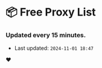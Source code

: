 # :package: Free Proxy List
### Updated every 15 minutes.

- Last updated: `2024-11-01 18:47`

:heart:

